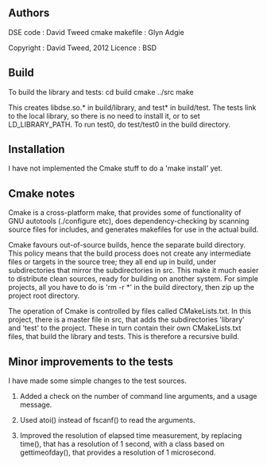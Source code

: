 Authors
-------
DSE code : David Tweed
cmake makefile : Glyn Adgie

Copyright : David Tweed, 2012
Licence : BSD

Build
------

To build the library and tests:
	cd build
	cmake ../src
	make

This creates libdse.so.* in build/library, and test* in build/test. The tests
link to the local library, so there is no need to install it, or to set
LD_LIBRARY_PATH. To run test0, do test/test0 in the build directory.


Installation
-------------

I have not implemented the Cmake stuff to do a 'make install' yet. 


Cmake notes
------------

Cmake is a cross-platform make, that provides some of functionality of GNU
autotools (./configure etc), does dependency-checking by scanning source files
for includes, and generates makefiles for use in the actual build.

Cmake favours out-of-source builds, hence the separate build directory. This
policy means that the build process does not create any intermediate files or
targets in the source tree; they all end up in build, under subdirectories that
mirror the subdirectories in src. This make it much easier to distribute clean
sources, ready for building on another system. For simple projects, all you
have to do is 'rm -r *' in the build directory, then zip up the project root
directory.

The operation of Cmake is controlled by files called CMakeLists.txt. In this
project, there is a master file in src, that adds the subdirectories 'library'
and 'test' to the project. These in turn contain their own CMakeLists.txt
files, that build the library and tests. This is therefore a recursive build.


Minor improvements to the tests
--------------------------------

I have made some simple changes to the test sources.

1. Added a check on the number of command line arguments, and a usage message.

2. Used atoi() instead of fscanf() to read the arguments.

3. Improved the resolution of elapsed time measurement, by replacing time(),
   that has a resolution of 1 second, with a class based on gettimeofday(),
   that provides a resolution of 1 microsecond.
